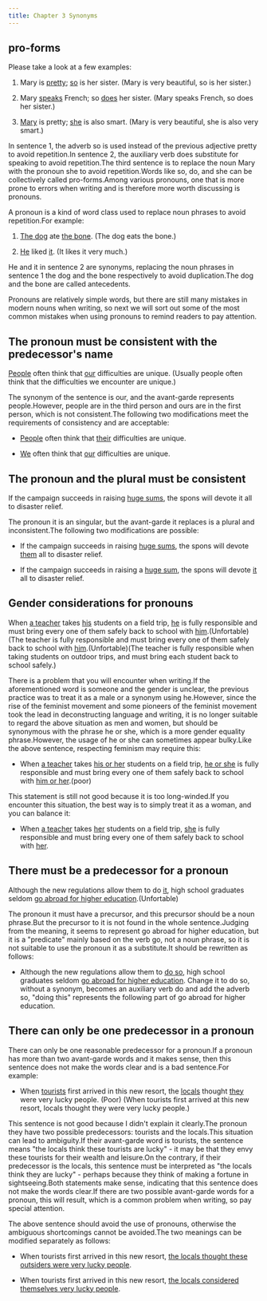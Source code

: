 ```yaml
---
title: Chapter 3 Synonyms
---
```


## pro-forms

Please take a look at a few examples:

1. Mary is <u>pretty</u>; <u>so</u> is her sister. (Mary is very beautiful, so is her sister.)

2. Mary <u>speaks</u> French; so <u>does</u> her sister. (Mary speaks French, so does her sister.)

3. <u>Mary</u> is pretty; <u>she</u> is also smart. (Mary is very beautiful, she is also very smart.)

In sentence 1, the adverb so is used instead of the previous adjective pretty to avoid repetition.In sentence 2, the auxiliary verb does substitute for speaking to avoid repetition.The third sentence is to replace the noun Mary with the pronoun she to avoid repetition.Words like so, do, and she can be collectively called pro-forms.Among various pronouns, one that is more prone to errors when writing and is therefore more worth discussing is pronouns.

A pronoun is a kind of word class used to replace noun phrases to avoid repetition.For example:

1. <u>The dog</u> ate <u>the bone</u>. (The dog eats the bone.)

2. <u>He</u> liked <u>it</u>. (It likes it very much.)

He and it in sentence 2 are synonyms, replacing the noun phrases in sentence 1 the dog and the bone respectively to avoid duplication.The dog and the bone are called antecedents.

Pronouns are relatively simple words, but there are still many mistakes in modern nouns when writing, so next we will sort out some of the most common mistakes when using pronouns to remind readers to pay attention.

## The pronoun must be consistent with the predecessor's name

<u>People</u> often think that <u>our</u> difficulties are unique. (Usually people often think that the difficulties we encounter are unique.)

The synonym of the sentence is our, and the avant-garde represents people.However, people are in the third person and ours are in the first person, which is not consistent.The following two modifications meet the requirements of consistency and are acceptable:

- <u>People</u> often think that <u>their</u> difficulties are unique.

- <u>We</u> often think that <u>our</u> difficulties are unique.

## The pronoun and the plural must be consistent

If the campaign succeeds in raising <u>huge sums</u>, the spons will devote it all to disaster relief.

The pronoun it is an singular, but the avant-garde it replaces is a plural and inconsistent.The following two modifications are possible:

- If the campaign succeeds in raising <u>huge sums</u>, the spons will devote <u>them</u> all to disaster relief.

- If the campaign succeeds in raising a <u>huge sum</u>, the spons will devote <u>it</u> all to disaster relief.

## Gender considerations for pronouns

When <u>a teacher</u> takes <u>his</u> students on a field trip, <u>he</u> is fully responsible and must bring every one of them safely back to school with <u>him</u>.(Unfortable)(The teacher is fully responsible and must bring every one of them safely back to school with <u>him</u>.(Unfortable)(The teacher is fully responsible when taking students on outdoor trips, and must bring each student back to school safely.)

There is a problem that you will encounter when writing.If the aforementioned word is someone and the gender is unclear, the previous practice was to treat it as a male or a synonym using he.However, since the rise of the feminist movement and some pioneers of the feminist movement took the lead in deconstructing language and writing, it is no longer suitable to regard the above situation as men and women, but should be synonymous with the phrase he or she, which is a more gender equality phrase.However, the usage of he or she can sometimes appear bulky.Like the above sentence, respecting feminism may require this:

- When <u>a teacher</u> takes <u>his or her</u> students on a field trip, <u>he or she</u> is fully responsible and must bring every one of them safely back to school with <u>him or her</u>.(poor)

This statement is still not good because it is too long-winded.If you encounter this situation, the best way is to simply treat it as a woman, and you can balance it:

- When <u>a teacher</u> takes <u>her</u> students on a field trip, <u>she</u> is fully responsible and must bring every one of them safely back to school with <u>her</u>.

## There must be a predecessor for a pronoun

Although the new regulations allow them to do <u>it</u>, high school graduates seldom <u>go abroad for higher education</u>.(Unfortable)

The pronoun it must have a precursor, and this precursor should be a noun phrase.But the precursor to it is not found in the whole sentence.Judging from the meaning, it seems to represent go abroad for higher education, but it is a "predicate" mainly based on the verb go, not a noun phrase, so it is not suitable to use the pronoun it as a substitute.It should be rewritten as follows:

- Although the new regulations allow them to <u>do so</u>, high school graduates seldom <u>go abroad for higher education</u>.
  Change it to do so, without a synonym, becomes an auxiliary verb do and add the adverb so, "doing this" represents the following part of go abroad for higher education.

## There can only be one predecessor in a pronoun

There can only be one reasonable predecessor for a pronoun.If a pronoun has more than two avant-garde words and it makes sense, then this sentence does not make the words clear and is a bad sentence.For example:

- When <u>tourists</u> first arrived in this new resort, the <u>locals</u> thought <u>they</u> were very lucky people. (Poor) (When tourists first arrived at this new resort, locals thought they were very lucky people.)

This sentence is not good because I didn't explain it clearly.The pronoun they have two possible predecessors: tourists and the locals.This situation can lead to ambiguity.If their avant-garde word is tourists, the sentence means "the locals think these tourists are lucky" - it may be that they envy these tourists for their wealth and leisure.On the contrary, if their predecessor is the locals, this sentence must be interpreted as "the locals think they are lucky" - perhaps because they think of making a fortune in sightseeing.Both statements make sense, indicating that this sentence does not make the words clear.If there are two possible avant-garde words for a pronoun, this will result, which is a common problem when writing, so pay special attention.

The above sentence should avoid the use of pronouns, otherwise the ambiguous shortcomings cannot be avoided.The two meanings can be modified separately as follows:

- When tourists first arrived in this new resort, <u>the locals thought these outsiders were very lucky people</u>.

- When tourists first arrived in this new resort, <u>the locals considered themselves very lucky people</u>.
